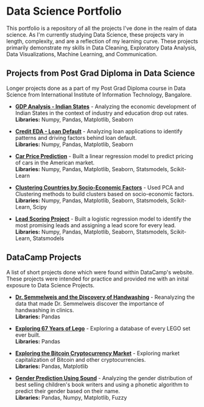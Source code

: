 # Data Science Portfolio
This portfolio is a repository of all the projects I've done in the realm of data science.
As I'm currently studying Data Science, these projects vary in length, complexity, and are a reflection of my learning curve. These projects primarily demonstrate my skills in Data Cleaning, Exploratory Data Analysis, Data Visualizations, Machine Learning, and Communication.

## Projects from Post Grad Diploma in Data Science
Longer projects done as a part of my Post Grad Diploma course in Data Science from International Institute of Information Technology, Bangalore.

* [**GDP Analysis - Indian States**](https://github.com/abandlap/Data-Science-Portfolio/blob/master/Post%20Grad%20Diploma/GDP_analysis_project.ipynb) - Analyzing the economic development of Indian States in the context of industry and education drop out rates. <br>
**Libraries:** Numpy, Pandas, Matplotlib, Seaborn

* [**Credit EDA - Loan Default**](https://github.com/abandlap/Data-Science-Portfolio/blob/master/Post%20Grad%20Diploma/Credit_EDA_project.ipynb) - Analyzing loan applications to identify patterns and driving factors behind loan default. <br>
**Libraries:** Numpy, Pandas, Matplotlib, Seaborn

* [**Car Price Prediction**](https://github.com/abandlap/Data-Science-Portfolio/blob/master/Post%20Grad%20Diploma/Car_Price_Prediction_project.ipynb) - Built a linear regression model to predict pricing of cars in the American market. <br>
**Libraries:** Numpy, Pandas, Matplotlib, Seaborn, Statsmodels, Scikit-Learn

* [**Clustering Countries by Socio-Economic Factors**](https://github.com/abandlap/Data-Science-Portfolio/blob/master/Post%20Grad%20Diploma/Clustering_Countries_project.ipynb) - Used PCA and Clustering methods to build clusters based on socio-economic factors. <br>
**Libraries:** Numpy, Pandas, Matplotlib, Seaborn, Statsmodels, Scikit-Learn, Scipy

* [**Lead Scoring Project**](https://github.com/abandlap/Data-Science-Portfolio/blob/master/Post%20Grad%20Diploma/Lead_Score_project.ipynb) - Built a logistic regression model to identify the most promising leads and assigning a lead score for every lead. <br>
**Libraries:** Numpy, Pandas, Matplotlib, Seaborn, Statsmodels, Scikit-Learn, Statsmodels

## DataCamp Projects
A list of short projects done which were found within DataCamp's website. These projects were intended for practice and provided me with an inital exposure to Data Science Projects.

* [**Dr. Semmelweis and the Discovery of Handwashing**](https://github.com/abandlap/Data-Science-Portfolio/blob/master/DataCamp%20Projects/handwashing_project.ipynb) - Reanalyzing the data that made Dr. Semmelweis discover the importance of handwashing in clinics.<br>
**Libraries:** Pandas

* [**Exploring 67 Years of Lego**](https://github.com/abandlap/Data-Science-Portfolio/blob/master/DataCamp%20Projects/lego_project.ipynb) - Exploring a database of every LEGO set ever built.<br>
**Libraries:** Pandas

* [**Exploring the Bitcoin Cryptocurrency Market**](https://github.com/abandlap/Data-Science-Portfolio/blob/master/DataCamp%20Projects/bitcoin_marketcap_project.ipynb) - Exploring market capitalization of Bitcoin and other cryptocurrencies.<br>
**Libraries:** Pandas, Matplotlib

* [**Gender Prediction Using Sound**](https://github.com/abandlap/Data-Science-Portfolio/blob/master/DataCamp%20Projects/gender_prediction_project.ipynb) - Analyzing the gender distribution of best selling children's book writers and using a phonetic algorithm to predict their gender based on their name.<br>
**Libraries:** Pandas, Numpy, Matplotlib, Fuzzy